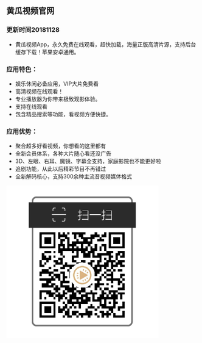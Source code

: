 ## 黄瓜视频官网

### 更新时间20181128
- 黄瓜视频App，永久免费在线观看，超快加载，海量正版高清片源，支持后台缓存下载！苹果安卓通用。

### 应用特色：
- 娱乐休闲必备应用，VIP大片免费看
- 高清视频在线观看！
- 专业播放器为你带来极致观影体验。
- 支持在线观看
- 包含精品搜索等功能，看视频方便快捷。

### 应用优势：
- 聚合超多好看视频，你想看的这里都有
- 全新会员体系，各种大片随心看还没广告
- 3D、左眼、右耳、魔镜、字幕全支持，家庭影院也不能更好啦
- 追剧功能，从此以后精彩节目不再错过
- 全新解码核心，支持300余种主流音视频媒体格式

![黄瓜视频App二维码](github-huangguashipin-qr.png)
